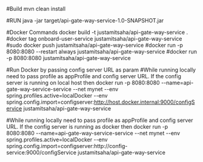 #Build
mvn clean install

#RUN
java -jar target/api-gate-way-service-1.0-SNAPSHOT.jar

#Docker Commands
docker build -t justamitsaha/api-gate-way-service .
#docker tag onboard-user-service  justamitsaha/api-gate-way-service
#sudo docker push justamitsaha/api-gate-way-service
#docker run -p 8080:8080 --restart always justamitsaha/api-gate-way-service
#docker run -p 8080:8080 justamitsaha/api-gate-way-service

#Run Docker by passing config server URL as param
#While running locally need to pass profile as appProfile and config server URL. If the config server is running on local host then
docker run -p 8080:8080 --name=api-gate-way-service-service --net mynet --env spring.profiles.active=localDocker --env spring.config.import=configserver:http://host.docker.internal:9000/configService  justamitsaha/api-gate-way-service


#While running locally need to pass profile as appProfile and config server URL. If the config server is running as docker then
docker run -p 8080:8080 --name=api-gate-way-service-service --net mynet --env spring.profiles.active=localDocker --env spring.config.import=configserver:http://config-service:9000/configService  justamitsaha/api-gate-way-service